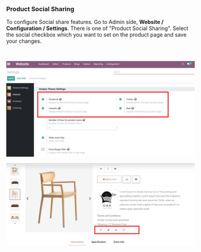 
### Product Social Sharing



To configure Social share features. Go to Admin side, **Website / Configuration / Settings**. There is one of "Product Social Sharing". Select the social checkbox which you want to set on the product page and save your changes.


 


![](./images/22-1.png)


![](./images/22-2.png)


